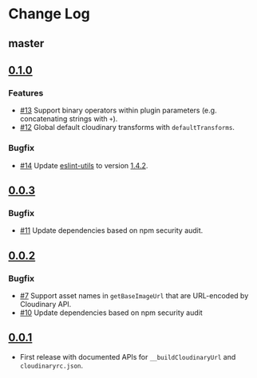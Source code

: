# Change Log

## master

## [0.1.0](https://github.com/trivago/babel-plugin-cloudinary/tree/0.1.0)

### Features

- [#13](https://github.com/trivago/babel-plugin-cloudinary/pull/13) Support binary operators within plugin parameters (e.g. concatenating strings with `+`).
- [#12](https://github.com/trivago/babel-plugin-cloudinary/pull/12) Global default cloudinary transforms with `defaultTransforms`.

### Bugfix

- [#14](https://github.com/trivago/babel-plugin-cloudinary/pull/14) Update [eslint-utils](https://github.com/mysticatea/eslint-utils) to version [1.4.2](https://github.com/mysticatea/eslint-utils/commit/4e1bc077c2a6bb00538d66b69a63c24de3463bed).

## [0.0.3](https://github.com/trivago/babel-plugin-cloudinary/tree/0.0.3)

### Bugfix

- [#11](https://github.com/trivago/babel-plugin-cloudinary/pull/11) Update dependencies based on npm security audit.

## [0.0.2](https://github.com/trivago/babel-plugin-cloudinary/tree/0.0.2)

### Bugfix

- [#7](https://github.com/trivago/babel-plugin-cloudinary/issues/7) Support asset names in `getBaseImageUrl` that are URL-encoded by Cloudinary API.
- [#10](https://github.com/trivago/babel-plugin-cloudinary/pull/10) Update dependencies based on npm security audit

## [0.0.1](https://github.com/trivago/babel-plugin-cloudinary/tree/0.0.1)

- First release with documented APIs for `__buildCloudinaryUrl` and `cloudinaryrc.json`.

